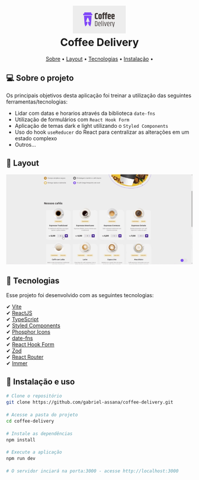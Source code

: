 <h1 align="center">
    <img alt="Logo do Coffee Delivery" title="Logo do Coffee Delivery" src="public/image/coffee-delivery-logo.png" />
  <br/>
    Coffee Delivery
</h1>

<p align="center">
 <a href="#-sobre-o-projeto">Sobre</a> •
 <a href="#-layout">Layout</a> • 
 <a href="#-tecnologias-utilizadas">Tecnologias</a> • 
 <a href="#-instalação-e-uso">Instalação</a> • 
</p>

## 💻 Sobre o projeto

  Os principais objetivos desta aplicação foi treinar a utilização das seguintes ferramentas/tecnologias: 
  - Lidar com datas e horarios através da biblioteca `date-fns`
  - Utilização de formulários com `React Hook Form`
  - Aplicação de temas dark e light utilizando o `Styled Components`
  - Uso do hook `useReducer` do React para centralizar as alterações em um estado complexo
  - Outros...

## 🎨 Layout
<p align="center">
  <img src="public/image/coffee-delivery.gif">
</p>



## 🚀 Tecnologias

Esse projeto foi desenvolvido com as seguintes tecnologias:

✔ [Vite](https://vitejs.dev/)
<br/>
✔ [ReactJS](https://reactjs.org/)
<br/>
✔ [TypeScript](https://www.typescriptlang.org/)
<br/>
✔ [Styled Components](https://styled-components.com/docs)
<br/>
✔ [Phosphor Icons](https://phosphoricons.com/)
<br/>
✔ [date-fns](https://date-fns.org/docs/Getting-Started)
<br/>
✔ [React Hook Form](https://react-hook-form.com/)
<br/>
✔ [Zod](https://github.com/colinhacks/zod)
<br/>
✔ [React Router](https://reactrouter.com/en/v6.3.0/getting-started/overview)
<br/>
✔ [Immer](https://github.com/immerjs/immer)
<br/>


## 🚀 Instalação e uso

```bash
# Clone o repositório
git clone https://github.com/gabriel-assana/coffee-delivery.git

# Acesse a pasta do projeto
cd coffee-delivery

# Instale as dependências
npm install

# Execute a aplicação
npm run dev

# O servidor inciará na porta:3000 - acesse http://localhost:3000
```
